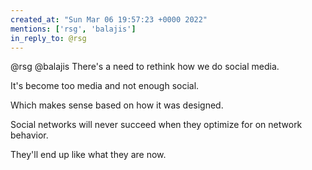 ```yaml
---
created_at: "Sun Mar 06 19:57:23 +0000 2022"
mentions: ['rsg', 'balajis']
in_reply_to: @rsg
---
```


@rsg @balajis There's a need to rethink how we do social media.

It's become too media and not enough social.

Which makes sense based on how it was designed.

Social networks will never succeed when they optimize for on network behavior. 

They'll end up like what they are now.